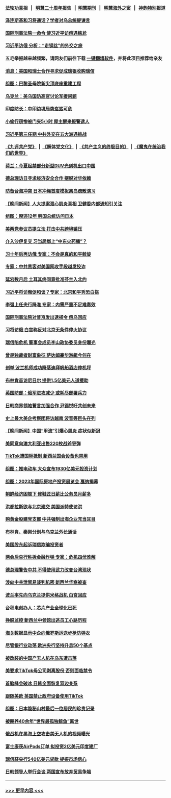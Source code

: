 #### [法轮功真相](https://github.com/gfw-breaker/truth/blob/master/README.md?t=0) &nbsp;&nbsp;|&nbsp;&nbsp; [明慧二十周年报告](https://github.com/gfw-breaker/mh-reports/blob/master/README.md?t=0) &nbsp;&nbsp;|&nbsp;&nbsp;[明慧期刊](https://github.com/gfw-breaker/mh-qikan) &nbsp;&nbsp;|&nbsp;&nbsp; [明慧海外之窗](https://github.com/gfw-breaker/mh-news/blob/master/README.md?t=0) &nbsp;&nbsp;|&nbsp;&nbsp; [神韵特别报道](https://github.com/gfw-breaker/mh-news/blob/master/shenyun.md?t=0)
#### [泽连斯基和习将通话？学者对乌总统提谏言](../pages/nsc418/n13953241.md?t=03190943) 
#### [国际刑事法院一命令 使习近平访俄遇尴尬](../pages/nsc418/n13953314.md?t=03190943) 
#### [习近平访俄 分析：“走钢丝”的外交之旅](../pages/nsc418/n13953196.md?t=03190943) 
#### 五毛举报越来越频繁，请网友们前往下载 [一键翻墙软件](https://github.com/gfw-breaker/ssr-accounts)，并将此项目推荐给亲友
#### [消息：美国和瑞士合作寻求促成瑞银收购瑞信](../pages/nsc418/n13953262.md?t=03190943) 
#### [组图：巴黎圣母院新尖顶底座重建工程](../pages/nsc418/n13953027.md?t=03190943) 
#### [乌克兰：美乌国防高官讨论军援问题](../pages/nsc418/n13953235.md?t=03190943) 
#### [印度防长：中印边境局势岌岌可危](../pages/nsc418/n13953187.md?t=03190943) 
#### [小偷行窃惨被门夹5小时 屋主醒来报警逮人](../pages/nsc418/n13953013.md?t=03190943) 
#### [习近平第三任期 中共外交在五大洲遇挑战](../pages/nsc418/n13951340.md?t=03190943) 
#### [《九评共产党》](https://github.com/begood0513/9ping.md/blob/master/README.md) &nbsp;|&nbsp; [《解体党文化》](../../../../jtdwh.md/blob/master/README.md)  &nbsp;|&nbsp; [《共产主义的终极目的》](../../../../gczydzjmd.md/blob/master/README.md) &nbsp;|&nbsp; [《魔鬼在统治我们的世界》](../../../../mgztzwmdsj.md/blob/master/README.md) 
#### [荷兰：今夏起禁部分新型DUV光刻机出口中国](../pages/nsc418/n13953171.md?t=03190943) 
#### [德总理访日寻求经济安全合作 摆脱对华依赖](../pages/nsc418/n13953123.md?t=03190943) 
#### [防备台海冲突 日本冲绳首度模拟离岛疏散演习](../pages/nsc418/n13953051.md?t=03190943) 
#### [【晚间新闻】人大提案泄心肌炎真相 卫健委内部通知引关注](../pages/nsc418/n13952941.md?t=03190943) 
#### [组图：睽违12年 韩国总统访问日本](../pages/nsc418/n13952333.md?t=03190943) 
#### [美两党参议员提立法 打击中共跨境镇压](../pages/nsc418/n13952926.md?t=03190943) 
#### [介入沙伊复交 习当局绑上“中东火药桶”？](../pages/nsc418/n13952645.md?t=03190943) 
#### [习十年后再访俄 专家：不会是真的和平斡旋](../pages/nsc418/n13952888.md?t=03190943) 
#### [专家：中共黑客对美国网攻手段越发狡诈](../pages/nsc418/n13952857.md?t=03190943) 
#### [延宕数月后 土耳其终同意批准芬兰入北约](../pages/nsc418/n13952762.md?t=03190943) 
#### [习近平将访俄促和谈？专家：北京和平秀恐白搭](../pages/nsc418/n13952569.md?t=03190943) 
#### [李强上任央行降准 专家：内需严重不足难奏效](../pages/nsc418/n13952465.md?t=03190943) 
#### [国际刑事法院对普京发出逮捕令 俄乌回应](../pages/nsc418/n13952577.md?t=03190943) 
#### [习将访俄 白宫称反对北京无条件停火协议](../pages/nsc418/n13952582.md?t=03190943) 
#### [瑞信陷危机 董事会成员李山政协委员身份曝光](../pages/nsc418/n13952540.md?t=03190943) 
#### [曾是独裁者财富象征 萨达姆豪华游艇今何在](../pages/nsc418/n13952479.md?t=03190943) 
#### [创举 波兰机师成功降落迪拜帆船酒店停机坪](../pages/nsc418/n13952451.md?t=03190943) 
#### [布林肯首访尼日尔 提供1.5亿美元人道援助](../pages/nsc418/n13952394.md?t=03190943) 
#### [英国防部：俄军进攻减少 或耗尽部署兵力](../pages/nsc418/n13952373.md?t=03190943) 
#### [日韩商界领袖誓言加强合作 尹锡悦吁共创未来](../pages/nsc418/n13952278.md?t=03190943) 
#### [史上最大美企考察团将访越南 波音等巨头在列](../pages/nsc418/n13952300.md?t=03190943) 
#### [【晚间新闻】中国“甲流”引爆心肌炎 症状似新冠](../pages/nsc418/n13952290.md?t=03190943) 
#### [美同意向澳大利亚出售220枚战斧导弹](../pages/nsc418/n13952218.md?t=03190943) 
#### [TikTok遭国际抵制 新西兰国会设备也禁用](../pages/nsc418/n13952157.md?t=03190943) 
#### [组图：推电动车 大众宣布1930亿美元投资计划](../pages/nsc418/n13951623.md?t=03190943) 
#### [组图：2023年国际房地产投资展览会 戛纳揭幕](../pages/nsc418/n13951494.md?t=03190943) 
#### [朝鲜经济困顿下 修鞋匠日薪比公务员月薪多](../pages/nsc418/n13952083.md?t=03190943) 
#### [洪都拉斯欲与北京建交 美国派特使访洪](../pages/nsc418/n13952044.md?t=03190943) 
#### [购黄金股建党支部 中共强制出海企业充当耳目](../pages/nsc418/n13951905.md?t=03190943) 
#### [布林肯、秦刚分别与乌克兰外长通话](../pages/nsc418/n13952005.md?t=03190943) 
#### [美国股东起诉瑞信欺骗投资者](../pages/nsc418/n13951898.md?t=03190943) 
#### [两会后央行称拆金融炸弹 专家：危机四伏难解](../pages/nsc418/n13951410.md?t=03190943) 
#### [德总理警告中共 不得使用武力改变台湾现状](../pages/nsc418/n13951807.md?t=03190943) 
#### [涉向中共泄贸易谈判机密 新西兰华裔被查](../pages/nsc418/n13951853.md?t=03190943) 
#### [波兰率先向乌克兰提供米格战机 白宫回应](../pages/nsc418/n13951812.md?t=03190943) 
#### [台积电创办人：芯片产业全球化已死](../pages/nsc418/n13951841.md?t=03190943) 
#### [挣脱监控 新西兰中领馆出逃员工心路历程](../pages/nsc418/n13951783.md?t=03190943) 
#### [海关数据显示中企向俄罗斯运送步枪防弹衣](../pages/nsc418/n13951828.md?t=03190943) 
#### [尽管银行业动荡 欧洲央行坚持升息50个基点](../pages/nsc418/n13951706.md?t=03190943) 
#### [被改装的中国产无人机在乌东遭击落](../pages/nsc418/n13951707.md?t=03190943) 
#### [美要求TikTok母公司剥离股份 否则面临禁令](../pages/nsc418/n13951610.md?t=03190943) 
#### [首脑峰会破冰 日韩全面恢复双边关系](../pages/nsc418/n13951578.md?t=03190943) 
#### [跟随美欧 英国禁止政府设备使用TikTok](../pages/nsc418/n13951675.md?t=03190943) 
#### [组图：日本隐秘山村最后一位居民的珍贵记录](../pages/nsc418/n13951415.md?t=03190943) 
#### [被圈养40余年“世界最孤独鲸鱼”离世](../pages/nsc418/n13951580.md?t=03190943) 
#### [俄战机在黑海上空攻击美无人机的视频曝光](../pages/nsc418/n13951558.md?t=03190943) 
#### [富士康获AirPods订单 拟投资2亿美元印度建厂](../pages/nsc418/n13951524.md?t=03190943) 
#### [瑞信获央行540亿美元贷款 提振市场信心](../pages/nsc418/n13951482.md?t=03190943) 
#### [日韩领导人举行会谈 两国宣布放弃贸易争端](../pages/nsc418/n13951478.md?t=03190943) 

----
#### [ >>> 更早内容 <<< ](../indexes/nsc418-earlier.md)

